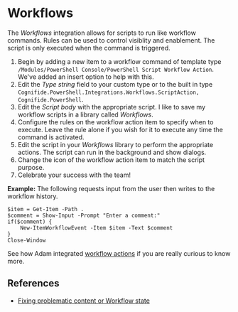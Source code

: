 # Workflows

The _Workflows_ integration allows for scripts to run like workflow commands. Rules can be used to control visiblity and enablement. The script is only executed when the command is triggered.

1. Begin by adding a new item to a workflow command of template type `/Modules/PowerShell Console/PowerShell Script Workflow Action`. We've added an insert option to help with this.
2. Edit the _Type string_ field to your custom type or to the built in type `Cognifide.PowerShell.Integrations.Workflows.ScriptAction, Cognifide.PowerShell`. 
3. Edit the _Script body_ with the appropriate script. I like to save my workflow scripts in a library called _Workflows_.
4. Configure the rules on the workflow action item to specify when to execute. Leave the rule alone if you wish for it to execute any time the command is activated.
5. Edit the script in your _Workflows_ library to perform the appropriate actions. The script can run in the background and show dialogs.
6. Change the icon of the workflow action item to match the script purpose.
7. Celebrate your success with the team!

**Example:** The following requests input from the user then writes to the workflow history.

```text
$item = Get-Item -Path .
$comment = Show-Input -Prompt "Enter a comment:"
if($comment) {
    New-ItemWorkflowEvent -Item $item -Text $comment
}
Close-Window
```

See how Adam integrated [workflow actions][2] if you are really curious to know more.

## References

* [Fixing problematic content or Workflow state](http://www.cognifide.com/blogs/sitecore/feel-the-power-in-powershell/)

[2]: [http://blog.najmanowicz.com/2014/11/09/introducing-powershell-actions-for-sitecore-workflows/](http://blog.najmanowicz.com/2014/11/09/introducing-powershell-actions-for-sitecore-workflows/)

